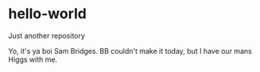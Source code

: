 # hello-world
Just another repository

Yo, it's ya boi Sam Bridges. BB couldn't make it today, but I have our mans Higgs with me.
